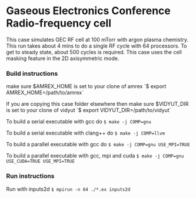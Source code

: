 # Gaseous Electronics Conference Radio-frequency cell

This case simulates GEC RF cell at 100 mTorr with argon 
plasma chemistry. This run takes about 4 mins to do
a single RF cycle with 64 processors. To get to steady state, 
about 500 cycles is required. This case uses the
cell masking feature in the 2D axisymmetric mode.

### Build instructions

make sure $AMREX_HOME is set to your clone of amrex
`$ export AMREX_HOME=/path/to/amrex`

If you are copying this case folder elsewhere then
make sure $VIDYUT_DIR is set to your clone of vidyut
`$ export VIDYUT_DIR=/path/to/vidyut`

To build a serial executable with gcc do
`$ make -j COMP=gnu`

To build a serial executable with clang++ do
`$ make -j COMP=llvm`

To build a parallel executable with gcc do
`$ make -j COMP=gnu USE_MPI=TRUE`

To build a parallel executable with gcc, mpi and cuda
`$ make -j COMP=gnu USE_CUDA=TRUE USE_MPI=TRUE`

### Run instructions

Run with inputs2d 
`$ mpirun -n 64 ./*.ex inputs2d`
